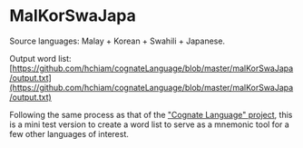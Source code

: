 # MalKorSwaJapa

Source languages:  Malay + Korean + Swahili + Japanese.

Output word list:  [https://github.com/hchiam/cognateLanguage/blob/master/malKorSwaJapa/output.txt](https://github.com/hchiam/cognateLanguage/blob/master/malKorSwaJapa/output.txt)

Following the same process as that of the ["Cognate Language" project](https://github.com/hchiam/cognateLanguage), this is a mini test version to create a word list to serve as a mnemonic tool for a few other languages of interest.